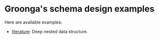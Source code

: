 # Groonga's schema design examples

Here are available examples:

  * [literature](literature/): Deep nested data structure.
